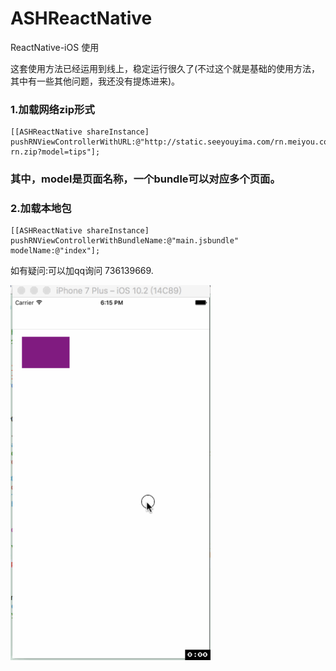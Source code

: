# ASHReactNative
ReactNative-iOS 使用

这套使用方法已经运用到线上，稳定运行很久了(不过这个就是基础的使用方法，其中有一些其他问题，我还没有提炼进来)。
### 1.加载网络zip形式
```
[[ASHReactNative shareInstance] pushRNViewControllerWithURL:@"http://static.seeyouyima.com/rn.meiyou.com/meiyou-rn.zip?model=tips"];
```
### 其中，model是页面名称，一个bundle可以对应多个页面。

### 2.加载本地包
```
[[ASHReactNative shareInstance] pushRNViewControllerWithBundleName:@"main.jsbundle" modelName:@"index"];
```

如有疑问:可以加qq询问 736139669.



<img src="./ceshikan.gif" width=320 height=600/> 

